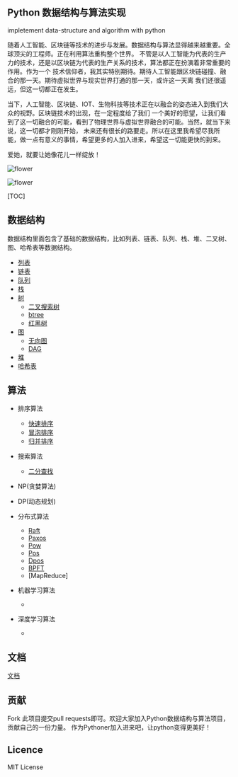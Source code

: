 ## Python 数据结构与算法实现

impletement data-structure and algorithm with python

随着人工智能、区块链等技术的进步与发展。数据结构与算法显得越来越重要。全球顶尖的工程师。正在利用算法重构整个世界。
不管是以人工智能为代表的生产力的技术，还是以区块链为代表的生产关系的技术，算法都正在扮演着非常重要的作用。作为一个
技术信仰者，我其实特别期待。期待人工智能跟区块链碰撞、融合的那一天。期待虚拟世界与现实世界打通的那一天，或许这一天离
我们还很遥远，但这一切都正在发生。

当下，人工智能、区块链、IOT、生物科技等技术正在以融合的姿态进入到我们大众的视野。区块链技术的出现，在一定程度给了我们
一个美好的愿望，让我们看到了这一切融合的可能，看到了物理世界与虚拟世界融合的可能。当然，就当下来说，这一切都才刚刚开始，
未来还有很长的路要走。所以在这里我希望尽我所能，做一点有意义的事情，希望更多的人加入进来，希望这一切能更快的到来。

爱她，就要让她像花儿一样绽放！

![flower](https://github.com/csunny/algorithm/blob/master/images/bg.jpg)

![flower](https://github.com/csunny/algorithm/blob/master/images/light.jpg)


[TOC]
## 数据结构
数据结构里面包含了基础的数据结构，比如列表、链表、队列、栈、堆、二叉树、图、哈希表等数据结构。

- [列表](https://github.com/csunny/algorithm/blob/master/common/reverse_list.py)
- [链表](https://github.com/csunny/algorithm/blob/master/linklist/base.py)
- [队列](https://github.com/csunny/algorithm/blob/master/mqueue/base.py)
- [栈](https://github.com/csunny/algorithm/blob/master/stack/base.py)
- [树](https://github.com/csunny/algorithm/tree/master/tree) 
    - [二叉搜索树](https://github.com/csunny/algorithm/blob/master/tree/binary_search_tree.py)     
    - [btree](https://github.com/csunny/algorithm/blob/master/tree/b_tree.py)
    - [红黑树](https://github.com/csunny/algorithm/blob/master/tree/red_black_tree.py)
- [图](https://github.com/csunny/algorithm/tree/master/graph)
    - [无向图]()
    - [DAG]()
- [堆](https://github.com/csunny/algorithm/tree/master/heap)
- [哈希表](https://github.com/csunny/algorithm/tree/master/hashtable)


## 算法
- 排序算法
    - [快速排序]()
    - [冒泡排序]()
    - [归并排序]()
- 搜索算法
    - [二分查找]()
    
- NP(贪婪算法)

- DP(动态规划)

- 分布式算法
    - [Raft]()
    - [Paxos]()
    - [Pow]()
    - [Pos]()
    - [Dpos]()
    - [BPFT]()
    - [MapReduce]

- 机器学习算法
    - []()
    
- 深度学习算法
    - []()

## 文档
[文档](https://github.com/csunny/algorithm/tree/master/docs/readme.md)

## 贡献
Fork 此项目提交pull requests即可。欢迎大家加入Python数据结构与算法项目，贡献自己的一份力量。
作为Pythoner加入进来吧，让python变得更美好！

## Licence
MIT License
